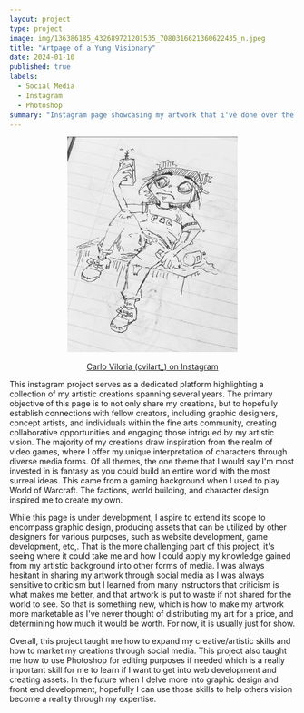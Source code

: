 ```yaml
---
layout: project
type: project
image: img/136386185_432689721201535_7080316621360622435_n.jpeg
title: "Artpage of a Yung Visionary"
date: 2024-01-10
published: true
labels:
  - Social Media
  - Instagram
  - Photoshop
summary: "Instagram page showcasing my artwork that i've done over the years and what I show for commissions or inspiration."
---
```


<div style="text-align: center;">
  <img class="gorillaz" src="../img/gorillazinspo.png" width="300">
</div>


<p align="center">
  <a href="https://www.instagram.com/cvilart_/">Carlo Viloria (cvilart_) on Instagram</a>
</p>


This instagram project serves as a dedicated platform highlighting a collection of my artistic creations spanning several years. The primary objective of this page is to not only share my creations, but to hopefully establish connections with fellow creators, including graphic designers, concept artists, and individuals within the fine arts community, creating collaborative opportunities and engaging those intrigued by my artistic vision. The majority of my creations draw inspiration from the realm of video games, where I offer my unique interpretation of characters through diverse media forms. Of all themes, the one theme that I would say I'm most invested in is fantasy as you could build an entire world with the most surreal ideas. This came from a gaming background when I used to play World of Warcraft. The factions, world building, and character design inspired me to create my own. 

While this page is under development, I aspire to extend its scope to encompass graphic design, producing assets that can be utilized by other designers for various purposes, such as website development, game development, etc,. That is the more challenging part of this project, it's seeing where it could take me and how I could apply my knowledge gained from my artistic background into other forms of media. I was always hesitant in sharing my artwork through social media as I was always sensitive to criticism but I learned from many instructors that criticism is what makes me better, and that artwork is put to waste if not shared for the world to see. So that is something new, which is how to make my artwork more marketable as I've never thought of distributing my art for a price, and determining how much it would be worth. For now, it is usually just for show.

Overall, this project taught me how to expand my creative/artistic skills and how to market my creations through social media. This project also taught me how to use Photoshop for editing purposes if needed which is a really important skill for me to learn if I want to get into web development and creating assets. In the future when I delve more into graphic design and front end development, hopefully I can use those skills to help others vision become a reality through my expertise. 
